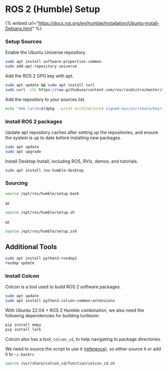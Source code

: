# ROS 2 (Humble) Setup

{% embed url="https://docs.ros.org/en/humble/Installation/Ubuntu-Install-Debians.html" %}

### Setup Sources

Enable the Ubuntu Universe repository.

```bash
sudo apt install software-properties-common
sudo add-apt-repository universe
```



Add the ROS 2 GPG key with apt.

```bash
sudo apt update && sudo apt install curl
sudo curl -sSL https://raw.githubusercontent.com/ros/rosdistro/master/ros.key -o /usr/share/keyrings/ros-archive-keyring.gpg
```



Add the repository to your sources list.

```bash
echo "deb [arch=$(dpkg --print-architecture) signed-by=/usr/share/keyrings/ros-archive-keyring.gpg] http://packages.ros.org/ros2/ubuntu $(. /etc/os-release && echo $UBUNTU_CODENAME) main" | sudo tee /etc/apt/sources.list.d/ros2.list > /dev/null
```



### Install ROS 2 packages

Update apt repository caches after setting up the repositories, and ensure the system is up to date before installing new packages.

```bash
sudo apt update
sudo apt upgrade
```



Install Desktop Install, including ROS, RViz, demos, and tutorials.

```bash
sudo apt install ros-humble-desktop
```



### Sourcing

```bash
source /opt/ros/humble/setup.bash
```

or

```bash
source /opt/ros/humble/setup.sh
```

or

```bash
source /opt/ros/humble/setup.zsh
```



## Additional Tools

```bash
sudo apt install python3-rosdep2
rosdep update
```



### Install Colcon

Colcon is a tool used to build ROS 2 software packages.

```bash
sudo apt update
sudo apt install python3-colcon-common-extensions
```

With Ubuntu 22.04 + ROS 2 Humble combination, we also need the following dependencies for building turtlesim:

```bash
pip install empy
pip install lark
```



Colcon also has a tool, `colcon_cd`, to help navigating to package directories.

We need to source the script to use it ([reference](https://colcon.readthedocs.io/en/released/user/installation.html?highlight=colcon\_cd#quick-directory-changes)), so either source it or add it to `~/.bashrc`

```bash
source /usr/share/colcon_cd/function/colcon_cd.sh
```





